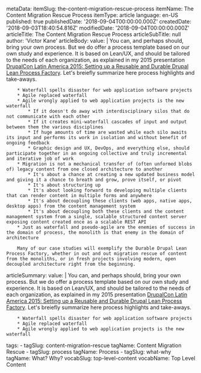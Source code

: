 metaData:
    itemSlug: the-content-migration-rescue-process
    itemName: The Content Migration Rescue Process
    itemType: article
    language: en-US
    published: true
    publishedDate: '2018-09-04T00:00:00.000Z'
    createdDate: '2018-09-03T18:40:54.816Z'
    modifiedDate: '2018-09-04T00:00:00.000Z'
articleTitle: The Content Migration Rescue Process
articleSubTitle: null
author: 'Victor Kane'
articleBody:
    value: |
        You can, and perhaps should, bring your own process. But we do offer a process template based on our own study and experience. It is based on Lean/UX, and should be tailored to the needs of each organization, as explained in my 2015 presentation [DrupalCon Latin America 2015: Setting up a Reusable and Durable Drupal Lean Process Factory](https://www.youtube.com/watch?v=bNbkBvtQ8Z0). Let's breiefly summarize here process highlights and take-aways.

        * Waterfall spells disaster for web application software projects
        * Agile replaced waterfall
        * Agile wrongly applied to web application projects is the new waterfall
            * If it doesn't do away with interdisciplinary silos that do not communicate with each other
            * If it creates mini-waterfall cascades of input and output between them the various disciplines
            * If huge amounts of time are wasted while each silo awaits its input and performs its work in isolation and without benefit of ongoing feedback
            * Graphic design and UX, DevOps, and everything else, should participate together in an ongoing collective and truly incremental and iterative job of work
        * Migration is not a mechanical transfer of (often unformed blobs of) legacy content from one closed architecture to another
            * It's about a chance at creating a new updated business model and giving it a chance to breath and grow, prove itself, or pivot
            * It's about structuring up
            * It's about looking forward to developing multiple clients that can render content in multiple forms and anywhere
            * It's about decoupling these clients (web apps, native apps, desktop apps) from the content management system
            * It's about decoupling both these clients and the content management system from a single, scalable structured content server exposing content created once as a scalable REST API
        * Just as waterfall and pseudo-agile are the enemies of success in the domain of process, the monolith is that enemy in the domain of architecture
        
        Many of our case studies will exemplify the Durable Drupal Lean Process Factory, whether in out and out migration rescue of content from the monoliths, or in fresh projects involving modern, open decoupled architecture right from the beginning. 
articleSummary:
    value: |
        You can, and perhaps should, bring your own process. But we do offer a process template based on our own study and experience. It is based on Lean/UX, and should be tailored to the needs of each organization, as explained in my 2015 presentation [DrupalCon Latin America 2015: Setting up a Reusable and Durable Drupal Lean Process Factory](https://www.youtube.com/watch?v=bNbkBvtQ8Z0). Let's breiefly summarize here process highlights and take-aways.

        * Waterfall spells disaster for web application software projects
        * Agile replaced waterfall
        * Agile wrongly applied to web application projects is the new waterfall
tags:
    - tagSlug: content-migration-rescue
      tagName: Content Migration Rescue
    - tagSlug: process
      tagName: Process
    - tagSlug: what-why
      tagName: What? Why?
      vocabSlug: top-level-content
      vocabName: Top Level Content

